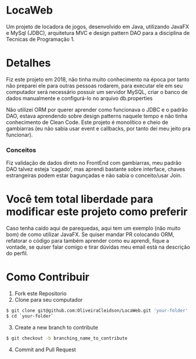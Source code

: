 # LocaWeb
Um projeto de locadora de jogos, desenvolvido em Java, utilizando JavaFX e MySql (JDBC), arquitetura MVC e design pattern DAO para a disciplina de Tecnicas de Programação 1.

# Detalhes
Fiz este projeto em 2018, não tinha muito conhecimento na época por tanto não preparei ele para outras pessoas rodarem, para executar ele em seu computador será necessário possuir um servidor MySQL, criar o banco de dados manualmente e configurá-lo no arquivo db.properties

Não utilizei ORM por querer aprender como funcionava o JDBC e o padrão DAO, estava aprendendo sobre design patterns naquele tempo e não tinha conhecimento de Clean Code. Este projeto é monolítico e cheio de gambiarras (eu não sabia usar event e callbacks, por tanto dei meu jeito pra funcionar).

### Conceitos
Fiz validação de dados direto no FrontEnd com gambiarras, meu padrão DAO talvez esteja 'cagado', mas aprendi bastante sobre interface, chaves estrangeiras podem estar bagunçadas e não sabia o conceito/usar Join.

# Você tem total liberdade para modificar este projeto como preferir
Caso tenha caído aqui de parequedas, aqui tem um exemplo (não muito bom) de como utilizar JavaFX. Se quiser mandar PR colocando ORM, refatorar o código para também aprender como eu aprendi, fique a vontade, se quiser falar comigo e tirar dúvidas meu email está na descrição do perfil. 

# Como Contribuir
1. Fork este Repositorio
2. Clone para seu computador
```sh
$ git clone git@github.com:OliveiraCleidson/LocaWeb.git 'your-folder'
$ cd `your-folder`
```
3. Create a new branch to contribute
```sh
$ git checkout -b branching_name_to_contribute
```
4. Commit and Pull Request
